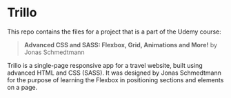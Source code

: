 # Trillo
This repo contains the files for a project that is a part of the Udemy course:

> **Advanced CSS and SASS: Flexbox, Grid, Animations and More!** by Jonas Schmedtmann


Trillo is a single-page responsive app for a travel website, built using advanced HTML and CSS (SASS). It was designed by Jonas Schmedtmann for the purpose of learning the Flexbox in positioning sections and elements on a page.